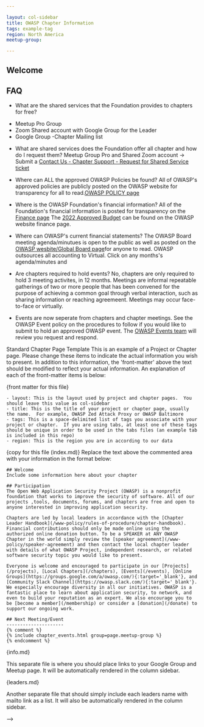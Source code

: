 ```yaml
---

layout: col-sidebar
title: OWASP Chapter Information
tags: example-tag
region: North America
meetup-group:

---
```

## Welcome


## FAQ

* What are the shared services that the Foundation provides to chapters for free?
- Meetup Pro Group
- Zoom Shared account with Google Group for the Leader
- Google Group -Chapter Mailing list
 
* What are shared services does the Foundation offer all chapter and how do I request them?
 Meetup Group Pro and Shared Zoom account -> Submit a [Contact Us - Chapter Support - Request for Shared Service ticket](https://owasporg.atlassian.net/servicedesk/customer/portals)


* Where can ALL the approved OWASP Policies be found? 
  All of OWASP's approved policies are publicly posted on the OWASP website for transparency for all to read.[OWASP POLICY page](https://owasp.org/www-policy/)
   
* Where is the OWASP Foundation's financial information? All of the Foundation's financial information is posted for transparency on the [Finance page](https://owasp.org/finance/) The [2022 Approved Budget](https://owasp.org/www-staff/budget/2022) can be found on the OWASP website finance page. 

* Where can OWASP's current financial statements? 
  The OWASP Board meeting agenda/minutues is open to the public as well as posted on the [OWASP wesbite/Global Board page](https://owasp.org/www-board/)for anyone to read. OWASP outsources all accounting to Virtual. Click on any months's agenda/minutes and


* Are chapters required to hold events? 
  No, chapters are only required to hold 3 meeting activites, in 12 months. Meetings are informal repeatable gatherings of two or more people that has been convened for the purpose of achieving a common goal through verbal interaction, such as sharing information or reaching agreemeent. Meetings may occur face-to-face or virtually.
* Events are now seperate from chapters and chapter meetings. See the OWASP Event policy on the procedures to follow if you would like to submit to hold an approved OWASP event. The [OWASP Events team](mailto:events@owasp.com) will review you request and respond. 



Standard Chapter Page Template
This is an example of a Project or Chapter page.
Please change these items to indicate the actual information you wish to present. In addition to this information, the 'front-matter' above the text should be modified to reflect your actual information.  An explanation of each of the front-matter items is below:

{front matter for this file}

```
- layout: This is the layout used by project and chapter pages.  You should leave this value as col-sidebar
- title: This is the title of your project or chapter page, usually the name.  For example, OWASP Zed Attack Proxy or OWASP Baltimore
- tags: This is a space-delimited list of tags you associate with your project or chapter.  If you are using tabs, at least one of these tags should be unique in order to be used in the tabs files (an example tab is included in this repo) 
- region: This is the region you are in according to our data
```

{copy for this file (index.md)}
Replace the text above the commented area with your information in the format below:
```
## Welcome
Include some information here about your chapter

## Participation
The Open Web Application Security Project (OWASP) is a nonprofit foundation that works to improve the security of software. All of our projects ,tools, documents, forums, and chapters are free and open to anyone interested in improving application security. 

Chapters are led by local leaders in accordance with the [Chapter Leader Handbook](/www-policy/rules-of-procedure/chapter-handbook). Financial contributions should only be made online using the authorized online donation button. To be a SPEAKER at ANY OWASP Chapter in the world simply review the [speaker agreement](/www-policy/speaker-agreement) and then contact the local chapter leader with details of what OWASP Project, independent research, or related software security topic you would like to present.

Everyone is welcome and encouraged to participate in our [Projects](/projects), [Local Chapters](/chapters), [Events](/events), [Online Groups](https://groups.google.com/a/owasp.com/){:target='_blank'}, and [Community Slack Channel](https://owasp.slack.com/){:target='_blank'}. We especially encourage diversity in all our initiatives. OWASP is a fantastic place to learn about application security, to network, and even to build your reputation as an expert. We also encourage you to be [become a member](/membership) or consider a [donation](/donate) to support our ongoing work.

## Next Meeting/Event
---------------------
{% comment %}
{% include chapter_events.html group=page.meetup-group %}
{% endcomment %}

```
{info.md}

This separate file is where you should place links to your Google Group and Meetup page. It will be automatically rendered in the column sidebar.

{leaders.md}

Another separate file that should simply include each leaders name with mailto link as a list. It will also be automatically rendered in the column sidebar.

-->
